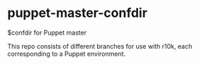 # puppet-master-confdir
$confdir for Puppet master

This repo consists of different branches for use with r10k, each corresponding to a Puppet environment.
